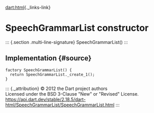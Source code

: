[dart:html](../../dart-html/dart-html-library){._links-link}

SpeechGrammarList constructor
=============================

::: {.section .multi-line-signature}
SpeechGrammarList()
:::

Implementation {#source}
--------------

``` {.language-dart data-language="dart"}
factory SpeechGrammarList() {
  return SpeechGrammarList._create_1();
}
```

::: {._attribution}
© 2012 the Dart project authors\
Licensed under the BSD 3-Clause \"New\" or \"Revised\" License.\
<https://api.dart.dev/stable/2.18.5/dart-html/SpeechGrammarList/SpeechGrammarList.html>
:::
